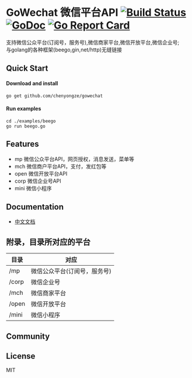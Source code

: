 # GoWechat 微信平台API [![Build Status](https://travis-ci.org/yaotian/gowechat.svg?branch=master)](https://travis-ci.org/yaotian/gowechat)  [![GoDoc](http://godoc.org/github.com/chenyongze/gowechat?status.svg)](http://godoc.org/github.com/chenyongze/gowechat)  [![Go Report Card](https://goreportcard.com/badge/github.com/chenyongze/gowechat)](https://goreportcard.com/report/github.com/chenyongze/gowechat)

支持微信公众平台(订阅号，服务号),微信商家平台,微信开放平台,微信企业号;  
与golang的各种框架(beego,gin,net/http)无缝链接

## Quick Start

#### Download and install
    go get github.com/chenyongze/gowechat

#### Run examples
    cd ./examples/beego
    go run beego.go

## Features
* mp 微信公众平台API，网页授权，消息发送，菜单等
* mch 微信商户平台API，支付，发红包等
* open 微信开放平台API
* corp 微信企业号API
* mini 微信小程序

## Documentation
* [中文文档](https://yaotian.github.io/gowechat/)

## 附录，目录所对应的平台

目录| 对应 |
----|------|
/mp | 微信公众平台(订阅号，服务号)  |
/corp | 微信企业号  |
/mch | 微信商家平台  |
/open| 微信开放平台|
/mini| 微信小程序|

## Community

## License
MIT